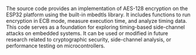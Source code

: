 The source code provides an implementation of AES-128 encryption on the ESP32 platform using the built-in mbedtls library. It includes functions to run encryption in ECB mode, measure execution time, and analyze timing data. This code serves as a foundation for exploring timing-based side-channel attacks on embedded systems. It can be used or modified in future research related to cryptographic security, side-channel analysis, or performance testing on microcontrollers.
